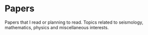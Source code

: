 # Papers
Papers that I read or planning to read. Topics related to seismology, mathematics, physics and miscellaneous interests.
